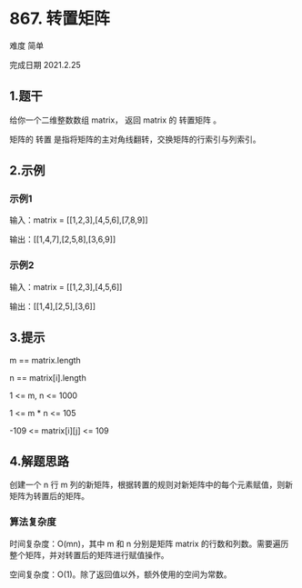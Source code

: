 # 867. 转置矩阵
难度 简单

完成日期 2021.2.25

## 1.题干
给你一个二维整数数组 matrix， 返回 matrix 的 转置矩阵 。

矩阵的 转置 是指将矩阵的主对角线翻转，交换矩阵的行索引与列索引。

## 2.示例
### 示例1
输入：matrix = [[1,2,3],[4,5,6],[7,8,9]]

输出：[[1,4,7],[2,5,8],[3,6,9]]

### 示例2
输入：matrix = [[1,2,3],[4,5,6]]

输出：[[1,4],[2,5],[3,6]]

## 3.提示
m == matrix.length

n == matrix[i].length

1 <= m, n <= 1000

1 <= m * n <= 105

-109 <= matrix[i][j] <= 109

## 4.解题思路
创建一个 n 行 m 列的新矩阵，根据转置的规则对新矩阵中的每个元素赋值，则新矩阵为转置后的矩阵。

### 算法复杂度
时间复杂度：O(mn)，其中 m 和 n 分别是矩阵 matrix 的行数和列数。需要遍历整个矩阵，并对转置后的矩阵进行赋值操作。

空间复杂度：O(1)。除了返回值以外，额外使用的空间为常数。


